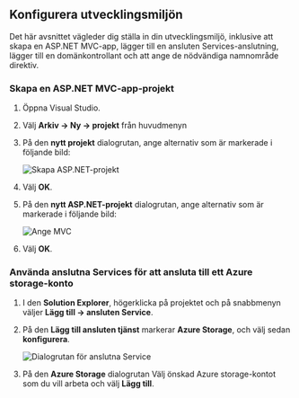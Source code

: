 ## <a name="set-up-the-development-environment"></a>Konfigurera utvecklingsmiljön

Det här avsnittet vägleder dig ställa in din utvecklingsmiljö, inklusive att skapa en ASP.NET MVC-app, lägger till en ansluten Services-anslutning, lägger till en domänkontrollant och att ange de nödvändiga namnområde direktiv.

### <a name="create-an-aspnet-mvc-app-project"></a>Skapa en ASP.NET MVC-app-projekt

1. Öppna Visual Studio.

1. Välj **Arkiv -> Ny -> projekt** från huvudmenyn

1. På den **nytt projekt** dialogrutan, ange alternativ som är markerade i följande bild:

    ![Skapa ASP.NET-projekt](./media/vs-storage-aspnet-getting-started-setup-dev-env/vs-storage-aspnet-getting-started-setup-dev-env-1.png)

1. Välj **OK**.

1. På den **nytt ASP.NET-projekt** dialogrutan, ange alternativ som är markerade i följande bild:

    ![Ange MVC](./media/vs-storage-aspnet-getting-started-setup-dev-env/vs-storage-aspnet-getting-started-setup-dev-env-2.png)

1. Välj **OK**.

### <a name="use-connected-services-to-connect-to-an-azure-storage-account"></a>Använda anslutna Services för att ansluta till ett Azure storage-konto

1. I den **Solution Explorer**, högerklicka på projektet och på snabbmenyn väljer **Lägg till -> ansluten Service**.

1. På den **Lägg till ansluten tjänst** markerar **Azure Storage**, och välj sedan **konfigurera**.

    ![Dialogrutan för anslutna Service](./media/vs-storage-aspnet-getting-started-setup-dev-env/vs-storage-aspnet-getting-started-setup-dev-env-3.png)

1. På den **Azure Storage** dialogrutan Välj önskad Azure storage-kontot som du vill arbeta och välj **Lägg till**.
